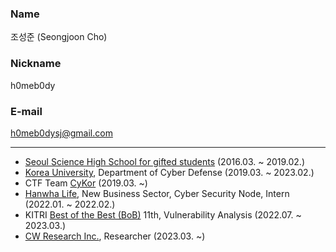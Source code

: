### Name

조성준 (Seongjoon Cho)

### Nickname

h0meb0dy

### E-mail

[h0meb0dysj@gmail.com](mailto:h0meb0dysj@gmail.com)

---

- [Seoul Science High School for gifted students](https://sshs.sen.hs.kr/) (2016.03. ~ 2019.02.)
- [Korea University](https://korea.ac.kr/), Department of Cyber Defense (2019.03. ~ 2023.02.)
- CTF Team [CyKor](https://ctftime.org/team/369) (2019.03. ~)
- [Hanwha Life](https://www.hanwhalife.com/), New Business Sector, Cyber Security Node, Intern (2022.01. ~ 2022.02.)
- KITRI [Best of the Best (BoB)](https://www.kitribob.kr/) 11th, Vulnerability Analysis (2022.07. ~ 2023.03.)
- [CW Research Inc.](https://cwresearchlab.co.kr/), Researcher (2023.03. ~)

